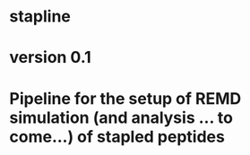 # stapline
# version 0.1 
# Pipeline for the setup of REMD simulation (and analysis ... to come...) of stapled peptides 
